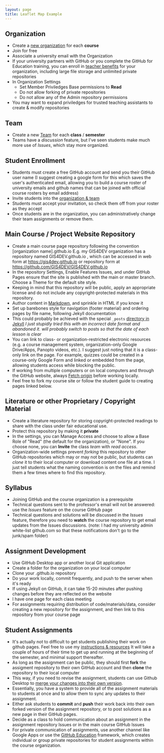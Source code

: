 ```yaml
---
layout: page
title: Leaflet Map Example
---
```


## Organization

- Create a [new organization](https://github.com/organizations/plan) for each **course**
- Join for free
- Associate a university email with the Organization
- If your university partners with GitHub or you complete the GitHub for Education training, you can enroll in [teacher benefits](https://education.github.com/discount_requests/teacher_application) for your organization, including large file storage and unlimited private repositories
- In Organization Settings
  - Set Member Priviledges Base permissions to **Read**
  - Do not allow forking of private repositories
  - Do not allow any of the Admin repository permissions
- You may want to expand priviledges for trusted teaching assistants to create & modify repositories

## Team

- Create a new [Team](https://docs.github.com/en/github/setting-up-and-managing-organizations-and-teams/creating-a-team) for each **class** / **semester**
- Teams have a *discussion* feature, but I've seen students make much more use of *Issues*, which stay more organized.


## Student Enrollment

- Students must create a free GitHub account and send you their GitHub user name (I suggest creating a google form for this which saves the user's authenticated email, allowing you to build a course roster of university emails and github names that can be joined with official course rosters by email address)
- Invite students into the [organization & team](https://docs.github.com/en/github/setting-up-and-managing-organizations-and-teams/inviting-users-to-join-your-organization)
- Students must accept your invitation, so check them off from your roster as they accept
- Once students are in the organization, you can administratively change their team assignments or remove them.

## Main Course / Project Website Repository

- Create a main course page repository following the convention [organization name].github.io E.g. my GIS4DEV organization has a repository named GIS4DEV.github.io , which can be accessed in web form at https://gis4dev.github.io  or repository form at https://github.com/GIS4DEV/GIS4DEV.github.io
- In the repository Settings, Enable Features Issues, and under GitHub Pages ensure that the site is published with the main or master branch. Choose a Theme for the default site style.
- Keeping in mind that this repository will be public, apply an appropriate license and do not include any copyright-protected materials in this repository.
- Author content in [Markdown](https://guides.github.com/features/mastering-markdown/), and sprinkle in HTML if you know it
- Set up barebones style for navigation (footer material) and ordering pages by file name, following Jekyll documentation
- This could probably be achieved with the special `_posts` [directory in Jekyll](https://jekyllrb.com/docs/posts/#the-posts-folder) *I just stupidly tried this with an incorrect date format and abandoned it. will probably switch to posts so that the date of each lesson is clear*
- You can link to class- or organization-restricted electronic resources (e.g. a course management system, organization-only Google Drive/Apps, Panopto videos, etc.). I suggest just noting that it is a class-only link on the page. For example, quizzes could be created in a course-only Google Form and linked or embedded from the page, allowing students access while blocking the public.
- If working from multiple computers or on local computers and through the GitHub website, always [Fetch origin](https://docs.github.com/en/desktop/contributing-and-collaborating-using-github-desktop/syncing-your-branch) before working locally.
- Feel free to fork my course site or follow the student guide to creating pages linked below.

## Literature or other Proprietary / Copyright Material

- Create a literature repository for storing copyright-protected readings to share with the class under fair educational use.
- Protect this repository by making it **private** 
- In the settings, you can Manage Access and choose to allow a Base Role of "Read" (the default for the organization), or "None". If you choose none, you can **Invite** the class *team* with *read access*.
- Organization-wide settings prevent *forking* this repository to other GitHub repositories which may or may not be public, but students can *clone* it to their local computer or download content one file at a time. I just tell students what the naming convention is on the files and remind them a few times where to find this repository.

## Syllabus

- Joining GitHub and the course organization is a prerequisite
- Technical questions sent to the professor's email will not be answered: use the *Issues* feature on the course GitHub page
- Technical questions and solutions will be discussed in the *Issues* feature, therefore you need to **watch** the course repository to get email updates from the Issues discussions. (note: I had my university admin white-list github.com so that these notifications don't go to the junk/spam folder)

## Assignment Development

- Use GitHub Desktop app or another local Git application
- Create a folder for the organization on your local computer
- Clone your .github.io repository
- Do your work locally, commit frequently, and push to the server when it's ready
- If using Jekyll on GitHub, it can take 15-20 minutes after pushing changes before they are reflected on the website
- I have one page for each class meeting
- For assignments requiring distribution of code/materials/data, consider creating a new repository for the assignment, and then link to this repository from your course page

## Student Assignments

- It's actually not to difficult to get students publishing their work on github pages. Feel free to use my [instructions & resources](https://gis4dev.github.io/lessons/01_githubpages.html) It will take a couple of hours of their time to get up and running at the beginning of the semester, and minimal support thereafter.
- As long as the assignment can be public, they should first **fork** the assigment repository to their own GitHub account and then **clone** the repository to their local computer
- This way, if you need to revise the assignment, students can use Github Desktop to [merge your changes into their own version](https://midd.hosted.panopto.com/Panopto/Pages/Viewer.aspx?id=584ec2bf-b7af-4aab-aa25-acef0043a9db).
- Essentially, you have a system to provide all of the assignment materials to students at once and to allow them to sync any updates to their assignment.
- Either ask students to **commit** and **push** their work back into their own forked version of the assignment repository, or to post solutions as a new page in their GitHub pages.
- Decide as a class to hold communication about an assignment in the assignment repository Issues or in the main course GitHub Issues
- For private communication of assignments, use another channel like Google Apps or use the [GitHub Education](https://education.github.com/) framework, which creates individual or group private repositories for student assignments within the course organization.